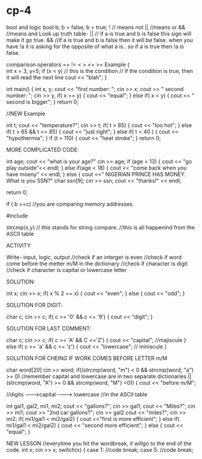 # cp-4
bool and logic
  bool b;
  b = false;
  b = true;
  ! // means not
  || //means or
  && //means and 
Look up truth table- 
|| // if a is true and b is false this sign will make it go true.
&& //if a is true and b is false then it will be false. 
when you have !a it is asking for the opposite of what a is.. so if a is true then !a is false. 

comparison operators 
    ==
    !=
    <
    >
    <=
    >=
Example
{    
    int x = 3, y=5;
    if (x < y) // this is the condition
              // if the condition is true, then it will read the next line 
    cout << "blah";
}

int main()
{
  int x, y;
  cout << "first number: ";
  cin >> x;
  cout >> " second number: ";
  cin >> y,
  if( x == y) 
  {
  cout << "equal";
  }
  else if( x < y)
  { 
      cout << " second is bigger";
  }
return 0;


//NEW Example

int t;
cout << "temperature?";
cin >> t;
if( t > 85)
{
  cout << "too hot";
}
else if( t > 65 && t <= 85)
{
cout << "just right";
}
else if( t < 40 )
{
  cout << "hypothermia";
}
  if (t > 110)
{
  cout << "heat stroke";
}
return 0;

MORE COMPLICATED CODE:

int age;
cout << "what is your age?"
cin >> age;
if (age < 13)
{
  cout << "go play outside"<< endl;
}
else if(age < 18)
{
  cout << "come back when you have moeny" << endl;
}
else 
{
  cout <<" NIGERIAN PRINCE HAS MONEY. What is you SSN?"
  char ssn[9];
  cin >> ssn;
  cout << "thanks!" << endl;

return 0;

  
if ( b ==c) //you are comparing memory addresses. 

#include <cstring>

strcmp(x,y) // this stands for string compare. 
            //this is all happenind from the ASCII table 

ACTIVITY 

Write- input, logic, output
  //check if an interger is even
  //check if word come before the metter m/M in the dictionary
  //check if character is digit
  //check if character is capital or lowercase letter
  
SOLUTION:

int x; 
cin >> x;
if( x % 2 == x)
{
  cout << "even";
}
else
{
  cout << "odd";
}

SOLUTION FOR DIGIT:

char c;
cin >> c;
if( c >= '0' && c <= '9')
{
  cout << "digit";
}

SOLUTION FOR LAST COMMENT:

char c;
cin >> c;
if( c >= 'A' && C <='Z')
{
  cout << "capital"; //majiscule 
}
else if( c >= 'a' && c <= 'z')
{
  cout << "lowercase"; // miniscule 
}

SOLUTION FOR CHEING IF WORK COMES BEFORE LETTER m/M

char word[20]
cin >> word;
if((strcmp(word, "m") < 0 && strcmp(word, "a") >= 0) //remember capital and lowercase are in two separate dictionaries
|| (strcmp(word, "A") >= 0 && strcmp(word, "M") <0))
{
  cout << "before m/M";


//digits --->capital---->  lowercase //in the ASCII table 

int gal1, gal2, mi1, mi2;
cout << "gallons?";
cin >> gal1;
cout << "Miles?";
cin >> mi1;
cout >> "2nd car gallons?";
cin >> gal2
cout << "miles?";
cin >> mi2;
if( mi1/gal1 < mi2/gal2)
{
  cout <<"first is more efficient";
}
else if( mi1/gal1 < mi2/gal2)
{
  cout << "second more efficient";
}
else
{
  cout << "equal";
}

NEW LESSON
    //everytime you hit the wordbreak, it willgo to the end of the code. 
int x;
cin >> x;
switch(x)
{
  case 1:
  //code
  break;
case 5:
//code
break;


  
            

  
  
